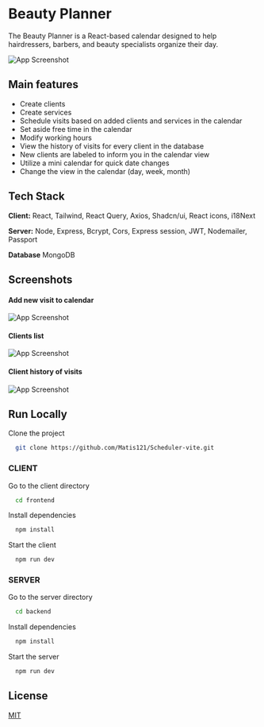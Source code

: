 
# Beauty Planner

The Beauty Planner is a React-based calendar designed to help hairdressers, barbers, and beauty specialists organize their day.

![App Screenshot](https://i.ibb.co/2KK7Tr3/beauty-planner.png)



## Main features

- Create clients
- Create services
- Schedule visits based on added clients and services in the calendar
- Set aside free time in the calendar
- Modify working hours
- View the history of visits for every client in the database
- New clients are labeled to inform you in the calendar view
- Utilize a mini calendar for quick date changes
- Change the view in the calendar (day, week, month)


## Tech Stack

**Client:** React, Tailwind, React Query, Axios, Shadcn/ui, React icons, i18Next

**Server:** Node, Express, Bcrypt, Cors, Express session, JWT, Nodemailer, Passport

**Database** MongoDB


## Screenshots

#### Add new visit to calendar
![App Screenshot](https://i.ibb.co/mqGnqQx/5.png)
#### Clients list
![App Screenshot](https://i.ibb.co/ZMdCWrv/1.png)
#### Client history of visits
![App Screenshot](https://i.ibb.co/kGSDDwW/3.png)
## Run Locally

Clone the project

```bash
  git clone https://github.com/Matis121/Scheduler-vite.git
```

### CLIENT

Go to the client directory

```bash
  cd frontend
```

Install dependencies

```bash
  npm install
```

Start the client

```bash
  npm run dev
```

### SERVER

Go to the server directory

```bash
  cd backend
```

Install dependencies

```bash
  npm install
```

Start the server

```bash
  npm run dev
```
## License

[MIT](https://choosealicense.com/licenses/mit/)

